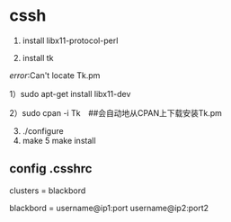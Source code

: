 # cssh 


1. install libx11-protocol-perl

2. install tk


*error*:Can't locate Tk.pm

1）sudo apt-get install libx11-dev

2）sudo cpan -i Tk　##会自动地从CPAN上下载安装Tk.pm

3. ./configure
4. make
5  make install

## config .csshrc

clusters = blackbord

blackbord = username@ip1:port  username@ip2:port2

